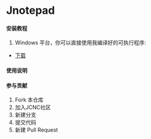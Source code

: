 # Jnotepad

#### 安装教程

1.  Windows 平台，你可以直接使用我编译好的可执行程序:

[gitee-download]: https://gitee.com/jcnc-PC/jnotepad/releases
- [下载][gitee-download]


#### 使用说明


#### 参与贡献

1. Fork 本仓库
2. 加入JCNC社区
3. 新建分支
4. 提交代码
5. 新建 Pull Request
